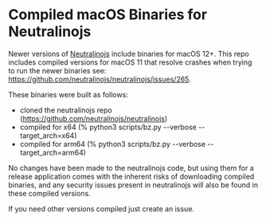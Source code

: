 # Compiled macOS Binaries for Neutralinojs
Newer versions of [Neutralinojs](https://github.com/neutralinojs/neutralinojs) include binaries for macOS 12+. This repo includes compiled versions for macOS 11 that resolve crashes when trying to run the newer binaries see: https://github.com/neutralinojs/neutralinojs/issues/265.

These binaries were built as follows:

- cloned the neutralinojs repo (https://github.com/neutralinojs/neutralinojs)
- compiled for x64 (% python3 scripts/bz.py --verbose --target_arch=x64)
- compiled for arm64 (% python3 scripts/bz.py --verbose --target_arch=arm64)

No changes have been made to the neutralinojs code, but using them for a release application comes with the inherent risks of downloading compiled binaries, and any security issues present in neutralinojs will also be found in these compiled versions.

If you need other versions compiled just create an issue.
